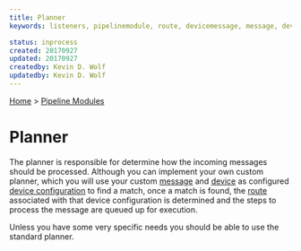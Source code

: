 ```yaml
---
title: Planner
keywords: listeners, pipelinemodule, route, devicemessage, message, deviceid

status: inprocess
created: 20170927
updated: 20170927
createdby: Kevin D. Wolf
updatedby: Kevin D. Wolf
---
```

[Home](../Index.md) > [Pipeline Modules](Index.md)

# Planner

The planner is responsible for determine how the incoming messages should be processed. Although you can implement
your own custom planner, which you will use your custom [message](../Messaging/Parsing/MessageIdParsing.md) and [device](../Messaging/Parsing/DeviceIdParsing.md) as configured [device configuration](../Devices/DeviceCOnfigurations.md) 
to find a match, once a match is found, the [route](../Routes/Route.md) associated with that device configuration is determined 
and the steps to process the message are queued up for execution.

Unless you have some very specific needs you should be able to use the standard planner.

